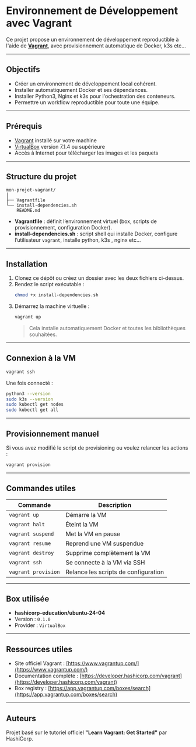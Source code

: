 # Environnement de Développement avec Vagrant

Ce projet propose un environnement de développement reproductible à l'aide de [**Vagrant**](https://www.vagrantup.com/), avec provisionnement automatique de Docker, k3s etc...

---

## Objectifs

- Créer un environnement de développement local cohérent.
- Installer automatiquement Docker et ses dépendances.
- Installer Python3, Nginx et k3s pour l'ochestration des conteneurs.
- Permettre un workflow reproductible pour toute une équipe.

---

## Prérequis

- [Vagrant](https://www.vagrantup.com/) installé sur votre machine
- [VirtualBox](https://www.virtualbox.org/) version 7.1.4 ou supérieure
- Accès à Internet pour télécharger les images et les paquets

---

## Structure du projet

```
mon-projet-vagrant/
│
├── Vagrantfile
└── install-dependencies.sh
    README.md
```

- **Vagrantfile** : définit l’environnement virtuel (box, scripts de provisionnement, configuration Docker).
- **install-dependencies.sh** : script shell qui installe Docker, configure l’utilisateur `vagrant`, installe python, k3s , nginx etc...

---

## Installation

1. Clonez ce dépôt ou créez un dossier avec les deux fichiers ci-dessus.
2. Rendez le script exécutable :
   ```bash
   chmod +x install-dependencies.sh
   ```
3. Démarrez la machine virtuelle :
   ```bash
   vagrant up
   ```
   > Cela installe automatiquement Docker et toutes les bibliothèques souhaitées.

---

##  Connexion à la VM

```bash
vagrant ssh
```

Une fois connecté :
```bash
python3 --version
sudo k3s --version
sudo kubectl get nodes
sudo kubectl get all

```


---

## Provisionnement manuel

Si vous avez modifié le script de provisioning ou voulez relancer les actions :

```bash
vagrant provision
```
---

##  Commandes utiles

| Commande               | Description                                      |
|------------------------|--------------------------------------------------|
| `vagrant up`           | Démarre la VM                                    |
| `vagrant halt`         | Éteint la VM                                     |
| `vagrant suspend`      | Met la VM en pause                               |
| `vagrant resume`       | Reprend une VM suspendue                         |
| `vagrant destroy`      | Supprime complètement la VM                      |
| `vagrant ssh`          | Se connecte à la VM via SSH                      |
| `vagrant provision`    | Relance les scripts de configuration             |

---

##  Box utilisée

- **hashicorp-education/ubuntu-24-04**
- Version : `0.1.0`
- Provider : `VirtualBox`

---

## Ressources utiles

- Site officiel Vagrant : [https://www.vagrantup.com/](https://www.vagrantup.com/)
- Documentation complète : [https://developer.hashicorp.com/vagrant](https://developer.hashicorp.com/vagrant)
- Box registry : [https://app.vagrantup.com/boxes/search](https://app.vagrantup.com/boxes/search)

---

## Auteurs

Projet basé sur le tutoriel officiel **"Learn Vagrant: Get Started"** par HashiCorp.

